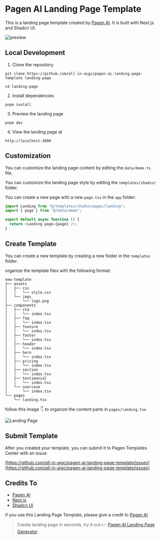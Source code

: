 # Pagen AI Landing Page Template

This is a landing page template created by [Pagen AI](https://pagen.so). It is built with Next.js and Shadcn UI.

![preview](./templates/shadcn/assets/imgs/preview.png)

## Local Development

1. Clone the repository

```shell
git clone https://github.com/all-in-aigc/pagen-ai-landing-page-template landing-page

cd landing-page
```

2. Install dependencies

```shell
pnpm install
```

3. Preview the landing page

```shell
pnpm dev
```

4. View the landing page at

`http://localhost:3000`

## Customization

You can customize the landing page content by editing the `data/demo.ts` file.

You can customize the landing page style by editing the `templates/shadcn/` folder.

You can create a new page with a new `page.tsx` in the `app` folder:

```ts
import Landing from "@/templates/shadcn/pages/landing";
import { page } from "@/data/demo";

export default async function () {
  return <Landing page={page} />;
}
```

## Create Template

You can create a new template by creating a new folder in the `templates` folder.

organize the template files with the following format:

```
new-template
├── assets
│   ├── css
│   │   └── style.css
│   └── imgs
│       └── logo.png
├── components
│   ├── cta
│   │   └── index.tsx
│   ├── faq
│   │   └── index.tsx
│   ├── feature
│   │   └── index.tsx
│   ├── footer
│   │   └── index.tsx
│   ├── header
│   │   └── index.tsx
│   ├── hero
│   │   └── index.tsx
│   ├── pricing
│   │   └── index.tsx
│   ├── section
│   │   └── index.tsx
│   ├── testimonial
│   │   └── index.tsx
│   └── usercase
│       └── index.tsx
└── pages
    └── landing.tsx
```

follow this image 👇 to organize the content parts in `pages/landing.tsx`

![Landing Page](./public/imgs/landing.png)

## Submit Template

After you created your template, you can submit it to Pagen Templates Center with an issue:

[https://github.com/all-in-aigc/pagen-ai-landing-page-template/issues](https://github.com/all-in-aigc/pagen-ai-landing-page-template/issues)

## Credits To

- [Pagen AI](https://pagen.so)
- [Next.js](https://nextjs.org)
- [Shadcn UI](https://ui.shadcn.com)

if you use this Landing Page Template, please give a credit to [Pagen AI](https://pagen.so)

> Create landing page in seconds, try it out 👉 [Pagen AI Landing Page Generator](https://pagen.so/landing-page-generator)
